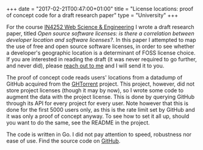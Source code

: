 +++
date = "2017-02-21T00:47:00+01:00"
title = "License locations: proof of concept code for a draft research paper"
type = "University"
+++

For the course [IN4252 Web Science &
Engineering](http://studiegids.tudelft.nl/a101_displayCourse.do?course_id=38331)
I wrote a draft research paper, titled *Open source software licenses: is
there a correlation between developer location and software licenses?*. In this
paper I attempted to map the use of free and open source software licenses, in
order to see whether a developer's geographic location is a determinant of FOSS
license choice. If you are interested in reading the draft (it was never
required to go further, and never did), please [reach out to
me](mailto:hjdskes@gmail.com) and I will send it to you.

The proof of concept code reads users' locations from a datadump of GitHub
acquired from the [GHTorrent](http://ghtorrent.org) project. This project,
however, did not store project licenses (though it may by now), so I wrote some
code to augment the data with the project license. This is done by querying
GitHub through its API for every project for every user. Note however that this
is done for the first 5000 users only, as this is the rate limit set by GitHub
and it was only a proof of concept anyway. To see how to set it all up, should
you want to do the same, see the README in the project.

The code is written in Go. I did not pay attention to speed, robustness nor ease
of use. Find the source code on [GitHub](https://github.com/Hjdskes/license-locations).
